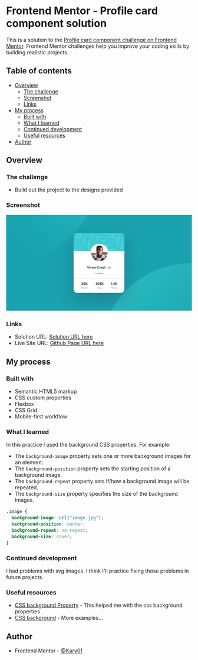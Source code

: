 # Frontend Mentor - Profile card component solution

This is a solution to the [Profile card component challenge on Frontend Mentor](https://www.frontendmentor.io/challenges/profile-card-component-cfArpWshJ). Frontend Mentor challenges help you improve your coding skills by building realistic projects. 

## Table of contents

- [Overview](#overview)
  - [The challenge](#the-challenge)
  - [Screenshot](#screenshot)
  - [Links](#links)
- [My process](#my-process)
  - [Built with](#built-with)
  - [What I learned](#what-i-learned)
  - [Continued development](#continued-development)
  - [Useful resources](#useful-resources)
- [Author](#author)

## Overview

### The challenge

- Build out the project to the designs provided

### Screenshot

![desktop-screenshot](./screenshot.png)

### Links

- Solution URL: [Solution URL here](https://www.frontendmentor.io/solutions/profile-card-component-solution-tEp6ua-AE)
- Live Site URL: [Github Page URL here](https://github.com/Kary01/challenge-profile-card)

## My process

### Built with

- Semantic HTML5 markup
- CSS custom properties
- Flexbox
- CSS Grid
- Mobile-first workflow

### What I learned

In this practice I used the background CSS properties.
For example:

- The `background-image` property sets one or more background images for an element.
- The `background-position` property sets the starting position of a background image.
- The `background-repeat` property sets if/how a background image will be repeated.
- The `background-size` property specifies the size of the background images.

```css
.image {
  background-image: url("image.jpg");
  background-position: center;
  background-repeat: no-repeat;
  background-size: cover;
}
```

### Continued development

I had problems with svg images. I think I'll practice fixing those problems in future projects.

### Useful resources

- [CSS background Property](https://www.w3schools.com/cssref/css3_pr_background.asp) -  This helped me with the css background properties
- [CSS background](https://developer.mozilla.org/en-US/docs/Web/CSS/background) - More examples...

## Author

- Frontend Mentor - [@Kary01](https://www.frontendmentor.io/profile/Kary01)
